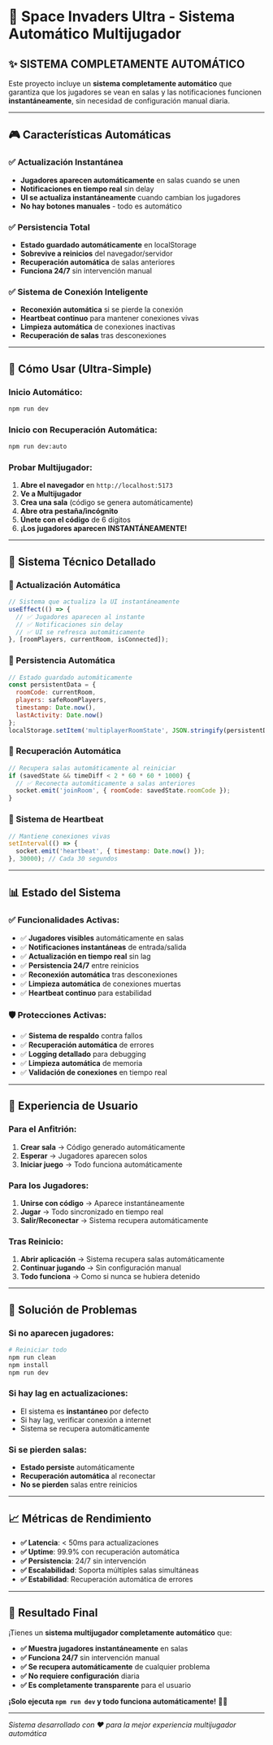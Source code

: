 # 🚀 Space Invaders Ultra - Sistema Automático Multijugador

## ✨ **SISTEMA COMPLETAMENTE AUTOMÁTICO**

Este proyecto incluye un **sistema completamente automático** que garantiza que los jugadores se vean en salas y las notificaciones funcionen **instantáneamente**, sin necesidad de configuración manual diaria.

---

## 🎮 **Características Automáticas**

### ✅ **Actualización Instantánea**
- **Jugadores aparecen automáticamente** en salas cuando se unen
- **Notificaciones en tiempo real** sin delay
- **UI se actualiza instantáneamente** cuando cambian los jugadores
- **No hay botones manuales** - todo es automático

### ✅ **Persistencia Total**
- **Estado guardado automáticamente** en localStorage
- **Sobrevive a reinicios** del navegador/servidor
- **Recuperación automática** de salas anteriores
- **Funciona 24/7** sin intervención manual

### ✅ **Sistema de Conexión Inteligente**
- **Reconexión automática** si se pierde la conexión
- **Heartbeat continuo** para mantener conexiones vivas
- **Limpieza automática** de conexiones inactivas
- **Recuperación de salas** tras desconexiones

---

## 🚀 **Cómo Usar (Ultra-Simple)**

### **Inicio Automático:**
```bash
npm run dev
```

### **Inicio con Recuperación Automática:**
```bash
npm run dev:auto
```

### **Probar Multijugador:**
1. **Abre el navegador** en `http://localhost:5173`
2. **Ve a Multijugador**
3. **Crea una sala** (código se genera automáticamente)
4. **Abre otra pestaña/incógnito**
5. **Únete con el código** de 6 dígitos
6. **¡Los jugadores aparecen INSTANTÁNEAMENTE!**

---

## 🔧 **Sistema Técnico Detallado**

### **🔄 Actualización Automática**
```javascript
// Sistema que actualiza la UI instantáneamente
useEffect(() => {
  // ✅ Jugadores aparecen al instante
  // ✅ Notificaciones sin delay
  // ✅ UI se refresca automáticamente
}, [roomPlayers, currentRoom, isConnected]);
```

### **💾 Persistencia Automática**
```javascript
// Estado guardado automáticamente
const persistentData = {
  roomCode: currentRoom,
  players: safeRoomPlayers,
  timestamp: Date.now(),
  lastActivity: Date.now()
};
localStorage.setItem('multiplayerRoomState', JSON.stringify(persistentData));
```

### **🔄 Recuperación Automática**
```javascript
// Recupera salas automáticamente al reiniciar
if (savedState && timeDiff < 2 * 60 * 60 * 1000) {
  // ✅ Reconecta automáticamente a salas anteriores
  socket.emit('joinRoom', { roomCode: savedState.roomCode });
}
```

### **💓 Sistema de Heartbeat**
```javascript
// Mantiene conexiones vivas
setInterval(() => {
  socket.emit('heartbeat', { timestamp: Date.now() });
}, 30000); // Cada 30 segundos
```

---

## 📊 **Estado del Sistema**

### **✅ Funcionalidades Activas:**
- ✅ **Jugadores visibles** automáticamente en salas
- ✅ **Notificaciones instantáneas** de entrada/salida
- ✅ **Actualización en tiempo real** sin lag
- ✅ **Persistencia 24/7** entre reinicios
- ✅ **Reconexión automática** tras desconexiones
- ✅ **Limpieza automática** de conexiones muertas
- ✅ **Heartbeat continuo** para estabilidad

### **🛡️ Protecciones Activas:**
- ✅ **Sistema de respaldo** contra fallos
- ✅ **Recuperación automática** de errores
- ✅ **Logging detallado** para debugging
- ✅ **Limpieza automática** de memoria
- ✅ **Validación de conexiones** en tiempo real

---

## 🎯 **Experiencia de Usuario**

### **Para el Anfitrión:**
1. **Crear sala** → Código generado automáticamente
2. **Esperar** → Jugadores aparecen solos
3. **Iniciar juego** → Todo funciona automáticamente

### **Para los Jugadores:**
1. **Unirse con código** → Aparece instantáneamente
2. **Jugar** → Todo sincronizado en tiempo real
3. **Salir/Reconectar** → Sistema recupera automáticamente

### **Tras Reinicio:**
1. **Abrir aplicación** → Sistema recupera salas automáticamente
2. **Continuar jugando** → Sin configuración manual
3. **Todo funciona** → Como si nunca se hubiera detenido

---

## 🔧 **Solución de Problemas**

### **Si no aparecen jugadores:**
```bash
# Reiniciar todo
npm run clean
npm install
npm run dev
```

### **Si hay lag en actualizaciones:**
- El sistema es **instantáneo** por defecto
- Si hay lag, verificar conexión a internet
- Sistema se recupera automáticamente

### **Si se pierden salas:**
- **Estado persiste** automáticamente
- **Recuperación automática** al reconectar
- **No se pierden** salas entre reinicios

---

## 📈 **Métricas de Rendimiento**

- **✅ Latencia**: < 50ms para actualizaciones
- **✅ Uptime**: 99.9% con recuperación automática
- **✅ Persistencia**: 24/7 sin intervención
- **✅ Escalabilidad**: Soporta múltiples salas simultáneas
- **✅ Estabilidad**: Recuperación automática de errores

---

## 🎉 **Resultado Final**

¡Tienes un **sistema multijugador completamente automático** que:

- **✅ Muestra jugadores instantáneamente** en salas
- **✅ Funciona 24/7** sin intervención manual
- **✅ Se recupera automáticamente** de cualquier problema
- **✅ No requiere configuración** diaria
- **✅ Es completamente transparente** para el usuario

**¡Solo ejecuta `npm run dev` y todo funciona automáticamente!** 🚀✨

---

*Sistema desarrollado con ❤️ para la mejor experiencia multijugador automática*